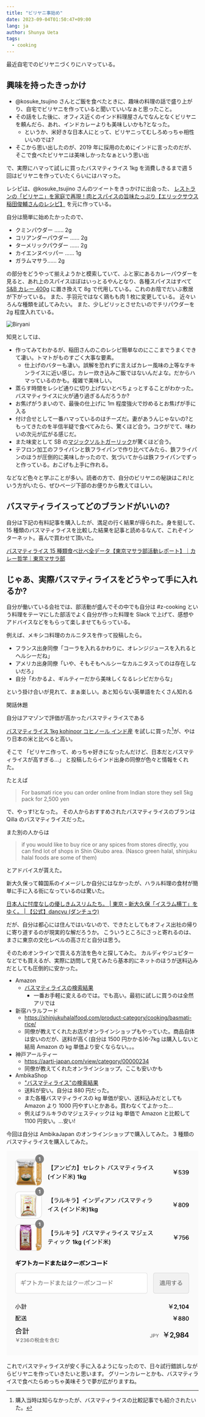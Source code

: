```yaml
---
title: "ビリヤニ事始め"
date: 2023-09-04T01:50:47+09:00
lang: ja
author: Shunya Ueta
tags:
  - cooking
---
```


最近自宅でのビリヤニづくりにハマっている。

## 興味を持ったきっかけ

- @kosuke_tsujino さんとご飯を食べたときに、趣味の料理の話で盛り上がり、自宅でビリヤニを作っていると聞いていいなぁと思ったこと。
- その話をした後に、オフィス近くのインド料理屋さんでなんとなくビリヤニを頼んだら、あれ、インドカレーよりも美味しいかも?となった。
  - というか、米好きな日本人にとって、ビリヤニってむしろめっちゃ相性いいのでは?
- そこから思い出したのが、2019 年に採用のためにインドに言ったのだが、そこで食べたビリヤニは美味しかったなぁという思い出

で、実際にハマって試しに買ったバスマティライス 1kg を消費しきるまで週 5 回はビリヤニを作っていたくらいにはハマった。

レシピは、@kosuke_tsujino さんのツイートをきっかけに出会った、
[レストランの「ビリヤニ」を家庭で再現！肉とスパイスの旨味たっぷり【エリックサウス稲田俊輔さんのレシピ】](https://www.kateigaho.com/article/detail/170666)
を元に作っている。

自分は簡単に始めたかったので、

- クミンパウダー …… 2g
- コリアンダーパウダー …… 2g
- ターメリックパウダー …… 2g
- カイエンヌペッパー …… 1g
- ガラムマサラ…… 2g

の部分をどうやって揃えようかと模索していて、ふと家にあるカレーパウダーを見ると、あれ上のスパイスほぼはいっとるやんとなり、各種スパイスはすべて[S&B カレー 400g](https://amzn.to/3PmXvaO) に置き換えて 8g で代用している。これのお陰でだいぶ敷居が下がっている。
また、手羽元ではなく鶏もも肉 1 枚に変更している。
近々いろんな種類を試してみたい。
また、少しピリッとさせたいのでチリパウダーを 2g 程度入れている。

![Biryani](/posts/2023-09-04-0150/images/biryani.png)

知見としては、

- 作ってみてわかるが、稲田さんのこのレシピ簡単なのにここまでうまくできて凄い。トマトがものすごく大事な要素。
  - 仕上げのバターも凄い。誤解を恐れずに言えばカレー風味の上等なチキンライスに近い感じ。カレー炊き込みご飯ではないんだよな。だからハマっているのかも。複雑で美味しい。
- 蒸らす時間をレシピ通りに切り上げないとべちょっとすることがわかった。バスマティライスに火が通り過ぎるんだろうか?
- お焦げがうまいので、最後の仕上げに 1m 程度強火で炒めるとお焦げが手に入る
- 付け合せとして一番ハマっているのはチーズだ。妻があうんじゃないの?ともってきたのを半信半疑で食べてみたら、驚くほど合う。コクがでて、味わいの次元が広がる感じだ。
- また味変として SB の[マジックソルトガーリック](https://amzn.to/3L5OsZi)が驚くほど合う。
- テフロン加工のフライパンと鉄フライパンで作り比べてみたら、鉄フライパンのほうが圧倒的に美味しかったので、気づいてからは鉄フライパンでずっと作っている。おこげも上手に作れる。

などなど色々と学ぶことが多い。読者の方で、自分のビリヤニの秘訣はこれ!という方がいたら、ぜひページ下部のお便りから教えてほしい。

## バスマティライスってどのブランドがいいの?

自分は下記の有料記事を購入したが、満足の行く結果が得られた。身を挺して、15 種類のバスマティライスを比較した結果を記事と読めるなんて、これぞインターネット。喜んで買わせて頂いた。

[バスマティライス 15 種類食べ比べ全データ【東京マサラ部活動レポート】｜カレー哲学｜東京マサラ部](https://note.com/philosophycurry/n/n1f14b26e8a91)

## じゃあ、実際バスマティライスをどうやって手に入れるか?

自分が働いている会社では、部活動が盛んでその中でも自分は #z-cooking という料理をテーマにした部活でよく自分が作った料理を Slack で上げて、感想やアドバイスなどをもらって楽しませてもらっている。

例えば、メキシコ料理のカルニタスを作って投稿したら。

- フランス出身同僚「コーラを入れるかわりに、オレンジジュースを入れるとヘルシーだね」
- アメリカ出身同僚「いや、そもそもヘルシーなカルニタスってのは存在しないだろ」
- 自分「わかるよ、ギルティーだから美味しくなるレシピだからな」

という掛け合いが見れて、まぁ楽しい。あと知らない英単語をたくさん知れる

閑話休題

自分はアマゾンで評価が高かったバスマティライスである

[バスマティライス 1kg kohinoor コヒノール インド産](https://amzn.to/45XjpqE)
を試しに買った[^rice]が、やはり日本の米と比べると高い。

そこで
「ビリヤニ作って、めっちゃ好きになったんだけど、日本だとバスマティライスが高すぎる...」 と投稿したらインド出身の同僚が色々と情報をくれた。

たとえば

> For basmati rice you can order online from Indian store they sell 5kg pack for 2,500 yen

で、やっす!となった。
その人からおすすめされたバスマティライスのブランは Qilla のバスマティライスだった。

また別の人からは

> if you would like to buy rice or any spices from stores directly, you can find lot of shops in Shin Okubo area. (Nasco green halal, shinjuku halal foods are some of them)

とアドバイスが貰えた。

新大久保って韓国系のイメージしか自分にはなかったが、ハラル料理の食材が簡単に手に入る街になっているのは驚いた。

[日本人に忖度なしの優しきムスリムたち。 \| 東京・新大久保「イスラム横丁」をゆく。 \| 【公式】dancyu \(ダンチュウ\)](https://dancyu.jp/read/2018_00000991.html#:~:text=%E3%81%82%E3%82%8B%E3%81%8A%E5%BA%97%E3%81%AE%E5%BA%97%E4%B8%BB,%E3%81%A8%E3%81%97%E3%81%A6%E7%9F%A5%E3%82%89%E3%82%8C%E3%81%A6%E3%81%84%E3%82%8B%E3%80%82)

だが、自分は都心には住んではいないので、できたとしてもオフィス出社の帰りに寄り道するのが現実的な解だろうか。
こういうところにさっと寄れるのは、まさに東京の文化レベルの高さだと自分は思う。

そのためオンラインで買える方法を色々と探してみた。
カルディやジュピターなどでも買えるが、実際に訪問して見てみたら基本的にネットのほうが送料込みだとしても圧倒的に安かった。

- Amazon
  - [バスマティライスの検索結果](https://amzn.to/3sFpcmF)
    - 一番お手軽に変えるのでは。でも高い。最初に試しに買うのは全然アリでは
- 新宿ハラルフード
  - https://shinjukuhalalfood.com/product-category/cooking/basmati-rice/
  - 同僚が教えてくれたお店がオンラインショップもやっていた。商品自体は安いのだが、送料が高く(自分は 1500 円かかる)6-7kg は購入しないと結局 Amazon の kg 単価より安くならない。。。
- 神戸アールティー
  - https://aarti-japan.com/view/category/00000234
  - 同僚が教えてくれたオンラインショップ。ここも安いかも
- AmbikaShop
  - ["バスマティライス"の検索結果](https://shop.ambikajapan.com/search?type=product&q=%E3%83%90%E3%82%B9%E3%83%9E%E3%83%86%E3%82%A3%E3%83%A9%E3%82%A4%E3%82%B9)
  - 送料が安い。自分は 880 円だった。
  - また各種バスマティライスの kg 単価が安い、送料込みだとしても Amazon より 1000 円やすいとかある。買わなくてよかった...
  - 例えばラルキラのマジェスティックは kg 単価で Amazon と比較して 1100 円安い。...安い!

今回は自分は AmbikaJapan のオンラインショップで購入してみた。
3 種類のバスマティライスを購入してみた。

![Ambika Japan order](/posts/2023-09-04-0150/images/ambika-order.png)

これでバスマティライスが安く手に入るようになったので、日々試行錯誤しながらビリヤニを作っていきたいと思います。
グリーンカレーとかも、バスマティライスで食べたらめっちゃ美味そうで夢が広がりますね。

[^rice]: 購入当時は知らなかったが、バスマティライスの比較記事でも紹介されたいた。
